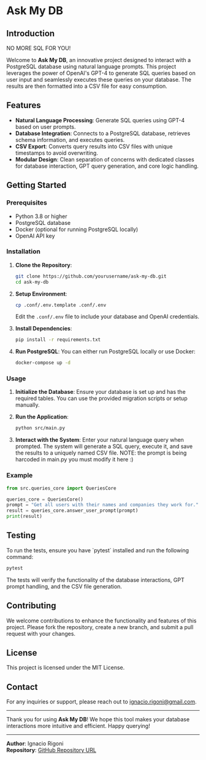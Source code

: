 
# Ask My DB

## Introduction

NO MORE SQL FOR YOU!

Welcome to **Ask My DB**, an innovative project designed to interact with a PostgreSQL database using natural language prompts. This project leverages the power of OpenAI's GPT-4 to generate SQL queries based on user input and seamlessly executes these queries on your database. The results are then formatted into a CSV file for easy consumption.

## Features

- **Natural Language Processing**: Generate SQL queries using GPT-4 based on user prompts.
- **Database Integration**: Connects to a PostgreSQL database, retrieves schema information, and executes queries.
- **CSV Export**: Converts query results into CSV files with unique timestamps to avoid overwriting.
- **Modular Design**: Clean separation of concerns with dedicated classes for database interaction, GPT query generation, and core logic handling.

## Getting Started

### Prerequisites

- Python 3.8 or higher
- PostgreSQL database
- Docker (optional for running PostgreSQL locally)
- OpenAI API key

### Installation

1. **Clone the Repository**:
    ```bash
    git clone https://github.com/yourusername/ask-my-db.git
    cd ask-my-db
    ```

2. **Setup Environment**:
    ```bash
    cp .conf/.env.template .conf/.env
    ```

    Edit the `.conf/.env` file to include your database and OpenAI credentials.

3. **Install Dependencies**:
    ```bash
    pip install -r requirements.txt
    ```

4. **Run PostgreSQL**:
    You can either run PostgreSQL locally or use Docker:
    ```bash
    docker-compose up -d
    ```

### Usage

1. **Initialize the Database**:
    Ensure your database is set up and has the required tables. You can use the provided migration scripts or setup manually.

2. **Run the Application**:
    ```bash
    python src/main.py
    ```

3. **Interact with the System**:
    Enter your natural language query when prompted. The system will generate a SQL query, execute it, and save the results to a uniquely named CSV file.
    NOTE: the prompt is being harcoded in main.py you must modify it here :)

### Example

```python
from src.queries_core import QueriesCore

queries_core = QueriesCore()
prompt = "Get all users with their names and companies they work for."
result = queries_core.answer_user_prompt(prompt)
print(result)
```

## Testing

To run the tests, ensure you have \`pytest\` installed and run the following command:

```bash
pytest
```

The tests will verify the functionality of the database interactions, GPT prompt handling, and the CSV file generation.

## Contributing

We welcome contributions to enhance the functionality and features of this project. Please fork the repository, create a new branch, and submit a pull request with your changes.

## License

This project is licensed under the MIT License.

## Contact

For any inquiries or support, please reach out to [ignacio.rigoni@gmail.com](mailto:ignacio.rigoni@gmail.com).

---

Thank you for using **Ask My DB**! We hope this tool makes your database interactions more intuitive and efficient. Happy querying!

---

**Author**: Ignacio Rigoni  
**Repository**: [GitHub Repository URL](https://github.com/nachokhan/ask-my-db)
